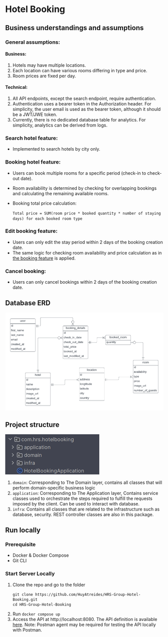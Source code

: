 # Hotel Booking
## Business understandings and assumptions
### General assumptions:
#### Business:
1. Hotels may have multiple locations.
2. Each location can have various rooms differing in type and price.
3. Room prices are fixed per day.
#### Technical:
1. All API endpoints, except the search endpoint, require authentication.
2. Authentication uses a bearer token in the Authorization header. For simplicity, the user email is used as the bearer token, although it should be a JWT/JWE token.
3. Currently, there is no dedicated database table for analytics. For simplicity, analytics can be derived from logs.
### Search hotel feature:
- Implemented to search hotels by city only.
### Booking hotel feature:
- Users can book multiple rooms for a specific period (check-in to check-out date). 
- Room availability is determined by checking for overlapping bookings and calculating the remaining available rooms.
- Booking total price calculation:

  `Total price = SUM(room price * booked quantity * number of staying days) for each booked room type`

### Edit booking feature:
- Users can only edit the stay period within 2 days of the booking creation date.
- The same logic for checking room availability and price calculation as in [the booking feature](#booking-hotel-feature) is applied.
### Cancel booking:
- Users can only cancel bookings within 2 days of the booking creation date.
## Database ERD

![](./hotel_booking_erd.png)

## Project structure
![img.png](folder_structure.png)

1. `domain`: Corresponding to The Domain layer, contains all classes that will perform domain-specific business logic
2. `application`: Corresponding to The Application layer, Contains service classes used to orchestrate the steps required to fulfill the requests imposed by the client. Can be used to interact with database.
3. `infra`: Contains all classes that are related to the infrastructure such as database, security. REST controller classes are also in this package.
## Run locally
### Prerequisite
- Docker & Docker Compose
- Git CLI
### Start Server Locally
1. Clone the repo and go to the folder
    ```
    git clone https://github.com/HuyAtreides/HRS-Group-Hotel-Booking.git
    cd HRS-Group-Hotel-Booking
    ```
2. Run `docker compose up`
3. Access the API at http://localhost:8080. The API definition is available [here](https://www.postman.com/martian-meadow-963625/workspace/hrs-group-hotel-booking/api/3dbc78e0-7f0d-4d05-ae92-ce54b430aa90/definition/43dd5f74-8010-4c03-a822-ebb623268278?version=e7287f8c-7bd3-484b-87ec-c935e3d6932d). Note: Postman agent may be required for testing the API locally with Postman.





